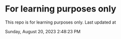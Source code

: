 # For learning purposes only
This repo is for learning purposes only.
Last updated at

Sunday, August 20, 2023 2:48:23 PM

